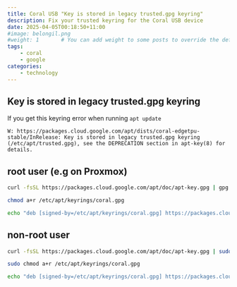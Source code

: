 ```yaml
---
title: Coral USB "Key is stored in legacy trusted.gpg keyring"
description: Fix your trusted keyring for the Coral USB device
date: 2025-04-05T00:18:50+11:00
#image: belongil.png
#weight: 1       # You can add weight to some posts to override the default sorting (date descending)
tags: 
    - coral
    - google
categories:
    - technology
---
```


## Key is stored in legacy trusted.gpg keyring

If you get this keyring error when running ```apt update```

```
W: https://packages.cloud.google.com/apt/dists/coral-edgetpu-stable/InRelease: Key is stored in legacy trusted.gpg keyring (/etc/apt/trusted.gpg), see the DEPRECATION section in apt-key(8) for details.
```

## root user (e.g on Proxmox)
```bash
curl -fsSL https://packages.cloud.google.com/apt/doc/apt-key.gpg | gpg --dearmor -o /etc/apt/keyrings/coral.gpg

chmod a+r /etc/apt/keyrings/coral.gpg

echo "deb [signed-by=/etc/apt/keyrings/coral.gpg] https://packages.cloud.google.com/apt coral-edgetpu-stable main" | tee /etc/apt/sources.list.d/coral-edgetpu.list > /dev/null
```

## non-root user

```bash
curl -fsSL https://packages.cloud.google.com/apt/doc/apt-key.gpg | sudo gpg --dearmor -o /etc/apt/keyrings/coral.gpg

sudo chmod a+r /etc/apt/keyrings/coral.gpg

echo "deb [signed-by=/etc/apt/keyrings/coral.gpg] https://packages.cloud.google.com/apt coral-edgetpu-stable main" | sudo tee /etc/apt/sources.list.d/coral-edgetpu.list > /dev/null
```